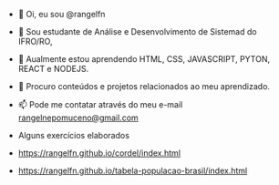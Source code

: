 - 👋 Oi, eu sou @rangelfn
- 👀 Sou estudante de Análise e Desenvolvimento de Sistemad do IFRO/RO,
- 🌱 Aualmente estou aprendendo HTML, CSS, JAVASCRIPT, PYTON, REACT e NODEJS.
- 💞️ Procuro conteúdos e projetos relacionados ao meu aprendizado.
- 📫 Pode me contatar através do meu e-mail rangelnepomuceno@gmail.com
 
- Alguns exercícios elaborados
- https://rangelfn.github.io/cordel/index.html
- https://rangelfn.github.io/tabela-populacao-brasil/index.html

<!---
rangelfn/rangelfn is a ✨ special ✨ repository because its `README.md` (this file) appears on your GitHub profile.
You can click the Preview link to take a look at your changes.
--->
